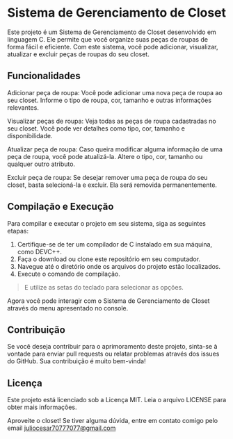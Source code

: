 # Sistema de Gerenciamento de Closet
Este projeto é um Sistema de Gerenciamento de Closet desenvolvido em linguagem C. Ele permite que você organize suas peças de roupas de forma fácil e eficiente. Com este sistema, você pode adicionar, visualizar, atualizar e excluir peças de roupas do seu closet.

## Funcionalidades
Adicionar peça de roupa: Você pode adicionar uma nova peça de roupa ao seu closet. Informe o tipo de roupa, cor, tamanho e outras informações relevantes.

Visualizar peças de roupa: Veja todas as peças de roupa cadastradas no seu closet. Você pode ver detalhes como tipo, cor, tamanho e disponibilidade.

Atualizar peça de roupa: Caso queira modificar alguma informação de uma peça de roupa, você pode atualizá-la. Altere o tipo, cor, tamanho ou qualquer outro atributo.

Excluir peça de roupa: Se desejar remover uma peça de roupa do seu closet, basta selecioná-la e excluir. Ela será removida permanentemente.

## Compilação e Execução
Para compilar e executar o projeto em seu sistema, siga as seguintes etapas:

1. Certifique-se de ter um compilador de C instalado em sua máquina, como DEVC++.
2. Faça o download ou clone este repositório em seu computador.
3. Navegue até o diretório onde os arquivos do projeto estão localizados.
4. Execute o comando de compilação.

> E utilize as setas do teclado para selecionar as opções.

Agora você pode interagir com o Sistema de Gerenciamento de Closet através do menu apresentado no console.

## Contribuição
Se você deseja contribuir para o aprimoramento deste projeto, sinta-se à vontade para enviar pull requests ou relatar problemas através dos issues do GitHub. Sua contribuição é muito bem-vinda!

## Licença
Este projeto está licenciado sob a Licença MIT. Leia o arquivo LICENSE para obter mais informações.

Aproveite o closet! Se tiver alguma dúvida, entre em contato comigo pelo email juliocesar70777077@gmail.com
